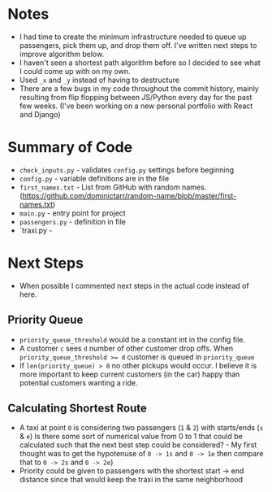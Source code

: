 # Notes
- I had time to create the minimum infrastructure needed to queue up passengers, pick them up, and drop them off. I've written next steps to improve algorithm below. 
- I haven't seen a shortest path algorithm before so I decided to see what I could come up with on my own. 
- Used `_x` and `_y` instead of having to destructure
- There are a few bugs in my code throughout the commit history, mainly resulting from flip flopping between JS/Python every day for the past few weeks. (I've been working on a new personal portfolio with React and Django)

# Summary of Code
- `check_inputs.py` - validates `config.py` settings before beginning
- `config.py` - variable definitions are in the file
- `first_names.txt` - List from GitHub with random names. (https://github.com/dominictarr/random-name/blob/master/first-names.txt)
- `main.py` - entry point for project
- `passengers.py` - definition in file
- `traxi.py - 

# Next Steps
- When possible I commented next steps in the actual code instead of here. 

## Priority Queue
- `priority_queue_threshold` would be a constant int in the config file.
- A customer `c` sees `d` number of other customer drop offs. When `priority_queue_threshold >= d` customer is queued in `priority_queue` 
- If `len(priority_queue) > 0` no other pickups would occur. I believe it is more important to keep current customers (in the car) happy than potential customers wanting a ride.

## Calculating Shortest Route 
- A taxi at point `0` is considering two passengers (`1` & `2`) with starts/ends (`s` & `e`) Is there some sort of numerical value from 0 to 1 that could be calculated such that the next best step could be considered?
        - My first thought was to get the hypotenuse of `0 -> 1s` and `0 -> 1e` then compare that to `0 -> 2s` and `0 -> 2e`)
- Priority could be given to passengers with the shortest start -> end distance since that would keep the traxi in the same neighborhood
